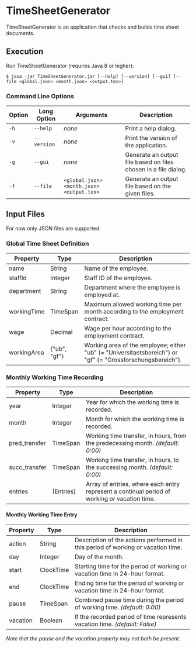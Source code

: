 # TimeSheetGenerator

TimeSheetGenerator is an application that checks and builds time sheet documents.

## Execution

Run TimeSheetGenerator (requires Java 8 or higher):

`$ java -jar TimeSheetGenerator.jar [--help] [--version] [--gui] [--file <global.json> <month.json> <output.tex>]`

### Command Line Options

| Option | Long Option | Arguments                               | Description                                                    |
| ------ | ----------- | --------------------------------------- | -------------------------------------------------------------- |
|  `-h`  |  `--help`   | _none_                                  | Print a help dialog.                                           |
|  `-v`  | `--version` | _none_                                  | Print the version of the application.                          |
|  `-g`  |   `--gui`   | _none_                                  | Generate an output file based on files chosen in a file dialog.|
|  `-f`  |  `--file`   |`<global.json> <month.json> <output.tex>`| Generate an output file based on the given files.              |

## Input Files

For now only JSON files are supported.

### Global Time Sheet Definition

| Property    | Type         | Description                                                                                                |
| ----------- | ------------ | ---------------------------------------------------------------------------------------------------------- |
| name        | String       | Name of the employee.                                                                                      |
| staffId     | Integer      | Staff ID of the employee.                                                                                  |
| department  | String       | Department where the employee is employed at.                                                              |
| workingTime | TimeSpan     | Maximum allowed working time per month according to the employment contract.                               |
| wage        | Decimal      | Wage per hour according to the employment contract.                                                        |
| workingArea | {"ub", "gf"} | Working area of the employee; either "ub" (= "Universitaetsbereich") or "gf" (= "Grossforschungsbereich"). |

### Monthly Working Time Recording

| Property      | Type      | Description                                                                                  |
| ------------- | --------- | -------------------------------------------------------------------------------------------- |
| year          | Integer   | Year for which the working time is recorded.                                                 |
| month         | Integer   | Month for which the working time is recorded.                                                |
| pred_transfer | TimeSpan  | Working time transfer, in hours, from the predecessing month. *(default: 0:00)*              |
| succ_transfer | TimeSpan  | Working time transfer, in hours, to the successing month. *(default: 0:00)*                  |
| entries       | [Entries] | Array of entries, where each entry represent a continual period of working or vacation time. |

#### Monthly Working Time Entry

| Property | Type      | Description                                                                      |
| -------- | --------- | -------------------------------------------------------------------------------- |
| action   | String    | Description of the actions performed in this period of working or vacation time. |
| day      | Integer   | Day of the month.                                                                |
| start    | ClockTime | Starting time for the period of working or vacation time in 24-hour format.      |
| end      | ClockTime | Ending time for the period of working or vacation time in 24-hour format.        |
| pause    | TimeSpan  | Combined pause time during the period of working time. *(default: 0:00)*         |
| vacation | Boolean   | If the recorded period of time represents vacation time. *(default: False)*      |

*Note that the pause and the vacation property may not both be present.*
